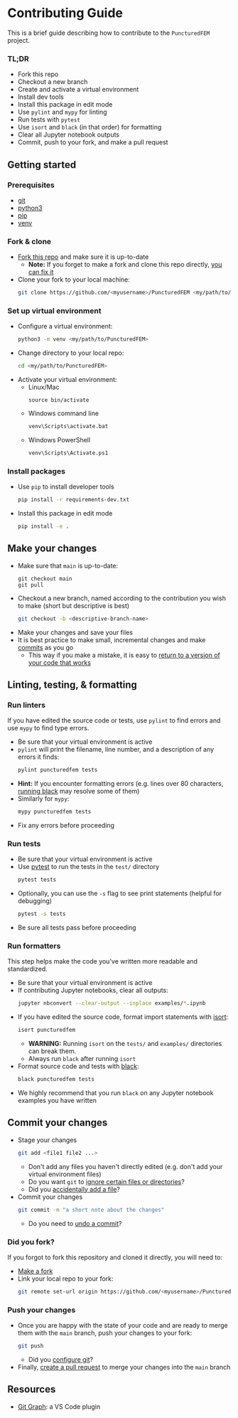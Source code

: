# Contributing Guide
This is a brief guide describing how to contribute to the `PuncturedFEM` project.

### TL;DR
- Fork this repo
- Checkout a new branch
- Create and activate a virtual environment
- Install dev tools
- Install this package in edit mode
- Use `pylint` and `mypy` for linting
- Run tests with `pytest`
- Use `isort` and `black` (in that order) for formatting
- Clear all Jupyter notebook outputs
- Commit, push to your fork, and make a pull request

## Getting started

### Prerequisites
- [git](https://git-scm.com/book/en/v2/Getting-Started-Installing-Git)
- [python3](https://www.python.org/)
- [pip](https://pypi.org/project/pip/)
- [venv](https://docs.python.org/3/library/venv.html)

### Fork & clone
- [Fork this repo](https://docs.github.com/en/pull-requests/collaborating-with-pull-requests/working-with-forks/fork-a-repo) and make sure it is up-to-date
  - **Note:** If you forget to make a fork and clone this repo directly, [you can fix it](#did-you-fork)
- Clone your fork to your local machine:
  ```bash
  git clone https://github.com/<myusername>/PuncturedFEM <my/path/to/PuncturedFEM>
  ```

### Set up virtual environment
- Configure a virtual environment:
  ```bash
  python3 -m venv <my/path/to/PuncturedFEM>
  ```
- Change directory to your local repo:
  ```bash
  cd <my/path/to/PuncturedFEM>
  ```
- Activate your virtual environment:
  - Linux/Mac
    ```
    source bin/activate
    ```
  - Windows command line
    ```bash
    venv\Scripts\activate.bat
    ```
  - Windows PowerShell
    ```bash
    venv\Scripts\Activate.ps1
    ```
### Install packages
- Use `pip` to install developer tools
  ```bash
  pip install -r requirements-dev.txt
  ```
- Install this package in edit mode
  ```bash
  pip install -e .
  ```

## Make your changes
- Make sure that `main` is up-to-date:
  ```
  git checkout main
  git pull
  ```
- Checkout a new branch, named according to the contribution you wish to make (short but descriptive is best)
  ```bash
  git checkout -b <descriptive-branch-name>
  ```
- Make your changes and save your files
- It is best practice to make small, incremental changes and make [commits](#commit-your-changes) as you go
  - This way if you make a mistake, it is easy to [return to a version of your code that works](https://www.atlassian.com/git/tutorials/undoing-changes)

## Linting, testing, & formatting
### Run linters
If you have edited the source code or tests, use `pylint` to find errors and use `mypy` to find type errors.
- Be sure that your virtual environment is active
- `pylint` will print the filename, line number, and a description of any errors it finds:
  ```bash
  pylint puncturedfem tests
  ```
- **Hint:** If you encounter formatting errors (e.g. lines over 80 characters, [running black](#run-formatters) may resolve some of them)
- Similarly for `mypy`:
  ```bash
  mypy puncturedfem tests
  ```
- Fix any errors before proceeding


### Run tests
- Be sure that your virtual environment is active
- Use [pytest](https://docs.pytest.org/en/8.0.x/) to run the tests in the `test/` directory
  ```bash
  pytest tests
  ```
- Optionally, you can use the `-s` flag to see print statements (helpful for debugging)
  ```bash
  pytest -s tests
  ```
- Be sure all tests pass before proceeding

### Run formatters
This step helps make the code you've written more readable and standardized.
- Be sure that your virtual environment is active
- If contributing Jupyter notebooks, clear all outputs:
  ```bash
  jupyter nbconvert --clear-output --inplace examples/*.ipynb
  ```
- If you have edited the source code, format import statements with [isort](https://pypi.org/project/isort/):
  ```bash
  isort puncturedfem
  ```
  - **WARNING:** Running `isort` on the `tests/` and `examples/` directories can break them.
  - Always run `black` after running `isort`
- Format source code and tests with [black](https://pypi.org/project/black/):
  ```bash
  black puncturedfem tests
  ```
- We highly recommend that you run `black` on any Jupyter notebook examples you have written

## Commit your changes
- Stage your changes
  ```bash
  git add <file1 file2 ...>
  ```
  - Don't add any files you haven't directly edited (e.g. don't add your virtual environment files)
  - Do you want `git` to [ignore certain files or directories](https://git-scm.com/docs/gitignore)?
  - Did you [accidentally add a file](https://git-scm.com/docs/git-reset)?
- Commit your changes
  ```bash
  git commit -m "a short note about the changes"
  ```
  - Do you need to [undo a commit](https://www.atlassian.com/git/tutorials/undoing-changes)?

### Did you fork?
If you forgot to fork this repository and cloned it directly, you will need to:
- [Make a fork](https://docs.github.com/en/pull-requests/collaborating-with-pull-requests/working-with-forks/fork-a-repo)
- Link your local repo to your fork:
  ```bash
  git remote set-url origin https://github.com/<myusername>/PuncturedFEM.git
  ```

### Push your changes
- Once you are happy with the state of your code and are ready to merge them with the `main` branch, push your changes to your fork:
  ```bash
  git push
  ```
  - Did you [configure git](https://git-scm.com/book/en/v2/Customizing-Git-Git-Configuration)?
- Finally, [create a pull request](https://docs.github.com/en/pull-requests/collaborating-with-pull-requests/proposing-changes-to-your-work-with-pull-requests/creating-a-pull-request-from-a-fork) to merge your changes into the `main` branch

## Resources
- [Git Graph](https://marketplace.visualstudio.com/items?itemName=mhutchie.git-graph): a VS Code plugin